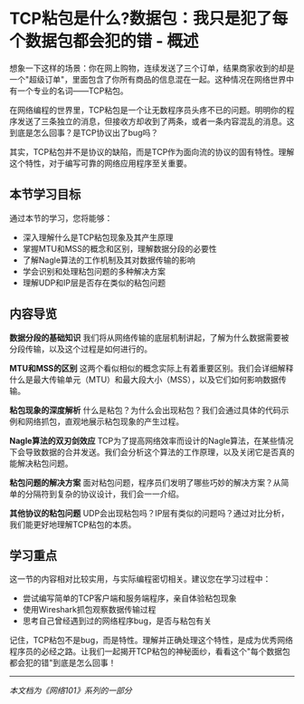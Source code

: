 # TCP粘包是什么?数据包：我只是犯了每个数据包都会犯的错 - 概述

想象一下这样的场景：你在网上购物，连续发送了三个订单，结果商家收到的却是一个"超级订单"，里面包含了你所有商品的信息混在一起。这种情况在网络世界中有一个专业的名词——TCP粘包。

在网络编程的世界里，TCP粘包是一个让无数程序员头疼不已的问题。明明你的程序发送了三条独立的消息，但接收方却收到了两条，或者一条内容混乱的消息。这到底是怎么回事？是TCP协议出了bug吗？

其实，TCP粘包并不是协议的缺陷，而是TCP作为面向流的协议的固有特性。理解这个特性，对于编写可靠的网络应用程序至关重要。

## 本节学习目标

通过本节的学习，您将能够：
- 深入理解什么是TCP粘包现象及其产生原理
- 掌握MTU和MSS的概念和区别，理解数据分段的必要性
- 了解Nagle算法的工作机制及其对数据传输的影响
- 学会识别和处理粘包问题的多种解决方案
- 理解UDP和IP层是否存在类似的粘包问题

## 内容导览

**数据分段的基础知识**
我们将从网络传输的底层机制讲起，了解为什么数据需要被分段传输，以及这个过程是如何进行的。

**MTU和MSS的区别**
这两个看似相似的概念实际上有着重要区别。我们会详细解释什么是最大传输单元（MTU）和最大段大小（MSS），以及它们如何影响数据传输。

**粘包现象的深度解析**
什么是粘包？为什么会出现粘包？我们会通过具体的代码示例和网络抓包，直观地展示粘包现象的产生过程。

**Nagle算法的双刃剑效应**
TCP为了提高网络效率而设计的Nagle算法，在某些情况下会导致数据的合并发送。我们会分析这个算法的工作原理，以及关闭它是否真的能解决粘包问题。

**粘包问题的解决方案**
面对粘包问题，程序员们发明了哪些巧妙的解决方案？从简单的分隔符到复杂的协议设计，我们会一一介绍。

**其他协议的粘包问题**
UDP会出现粘包吗？IP层有类似的问题吗？通过对比分析，我们能更好地理解TCP粘包的本质。

## 学习重点

这一节的内容相对比较实用，与实际编程密切相关。建议您在学习过程中：
- 尝试编写简单的TCP客户端和服务端程序，亲自体验粘包现象
- 使用Wireshark抓包观察数据传输过程
- 思考自己曾经遇到过的网络程序bug，是否与粘包有关

记住，TCP粘包不是bug，而是特性。理解并正确处理这个特性，是成为优秀网络程序员的必经之路。让我们一起揭开TCP粘包的神秘面纱，看看这个"每个数据包都会犯的错"到底是怎么回事！

---

*本文档为《网络101》系列的一部分*
